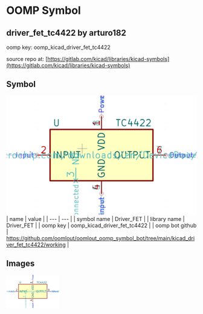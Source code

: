 # OOMP Symbol  
## driver_fet_tc4422  by arturo182  
  
oomp key: oomp_kicad_driver_fet_tc4422  
  
source repo at: [https://gitlab.com/kicad/libraries/kicad-symbols](https://gitlab.com/kicad/libraries/kicad-symbols)  
## Symbol  
  
[![working.png](working_600.png)](working.png)  
| name | value | 
| --- | --- | 
| symbol name | Driver_FET | 
| library name | Driver_FET | 
| oomp key | oomp_kicad_driver_fet_tc4422 | 
| oomp bot github | https://github.com/oomlout/oomlout_oomp_symbol_bot/tree/main/kicad_driver_fet_tc4422/working | 
## Images  
  
[![working.png](working_140.png)](working.png)  
